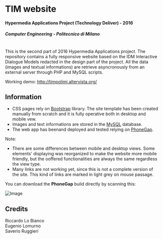 # TIM website
#### Hypermedia Applications Project (Technology Deliver) - 2016
##### Computer Engineering - Politecnico di Milano
#
This is the second part of 2016 Hypermedia Applications project. The repository contains a fully responsive website based on the IDM Interactive Dialogue Models redacted in the design part of the project. All the data (images and textual informations) are retrieve asyncronously from an external server through PHP and MySQL scripts.

Working demo: http://timpolimi.altervista.org/

## Information

- CSS pages rely on [Bootstrap](http://getbootstrap.com/) library. The site template has been created manually from scratch and it is fully operative both in desktop and mobile vew.
- Images and text informations are stored in the [MySQL](https://www.mysql.com/) database.
- The web app has beenand deployed and  tested relying on [PhoneGap](http://phonegap.com/).

Note:
- There are some differences between mobile and desktop views. Some elements' displaying was reorganized to make the website more mobile friendly, but the ooffered functionalities are always the same regardless the view type.
- Many links are not working yet, since this is not a complete version of the site. This kind of links are marked in light grey on mouse passage.

You can download the **PhoneGap** build directly by scanning this:

![Image](https://chart.googleapis.com/chart?chs=200x200&cht=qr&chl=https://build.phonegap.com/apps/2174266/install/P7Kg45rkumg-wiYdnvyi&chld=L|1&choe=UTF-8)

## Credits
Riccardo Lo Bianco  
Eugenio Lomurno     
Saverio Ruggieri